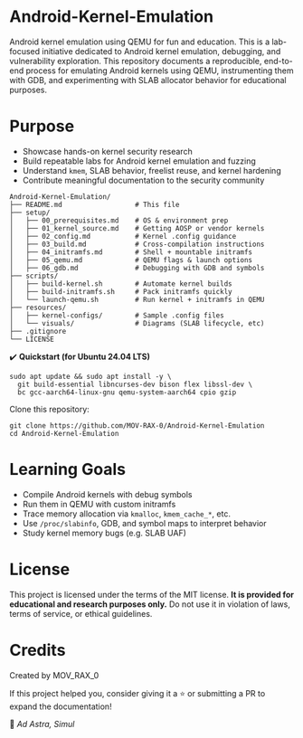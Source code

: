 # Android-Kernel-Emulation
Android kernel emulation using QEMU for fun and education. This is a lab-focused initiative dedicated to Android kernel emulation, debugging, and vulnerability exploration.  This repository documents a reproducible, end-to-end process for emulating Android kernels using QEMU, instrumenting them with GDB, and experimenting with SLAB allocator behavior for educational purposes.

# Purpose
* Showcase hands-on kernel security research
* Build repeatable labs for Android kernel emulation and fuzzing
* Understand `kmem`, SLAB behavior, freelist reuse, and kernel hardening
* Contribute meaningful documentation to the security community

```
Android-Kernel-Emulation/
├── README.md                  # This file
├── setup/
│   ├── 00_prerequisites.md    # OS & environment prep
│   ├── 01_kernel_source.md    # Getting AOSP or vendor kernels
│   ├── 02_config.md           # Kernel .config guidance
│   ├── 03_build.md            # Cross-compilation instructions
│   ├── 04_initramfs.md        # Shell + mountable initramfs
│   ├── 05_qemu.md             # QEMU flags & launch options
│   ├── 06_gdb.md              # Debugging with GDB and symbols
├── scripts/
│   ├── build-kernel.sh        # Automate kernel builds
│   ├── build-initramfs.sh     # Pack initramfs quickly
│   └── launch-qemu.sh         # Run kernel + initramfs in QEMU
├── resources/
│   ├── kernel-configs/        # Sample .config files
│   └── visuals/               # Diagrams (SLAB lifecycle, etc)
├── .gitignore
└── LICENSE
```
✔️ **Quickstart (for Ubuntu 24.04 LTS)**

```
sudo apt update && sudo apt install -y \
  git build-essential libncurses-dev bison flex libssl-dev \
  bc gcc-aarch64-linux-gnu qemu-system-aarch64 cpio gzip
```
Clone this repository:

```
git clone https://github.com/MOV-RAX-0/Android-Kernel-Emulation
cd Android-Kernel-Emulation
```

# Learning Goals
* Compile Android kernels with debug symbols
* Run them in QEMU with custom initramfs
* Trace memory allocation via `kmalloc`, `kmem_cache_*`, etc.
* Use `/proc/slabinfo`, GDB, and symbol maps to interpret behavior
* Study kernel memory bugs (e.g. SLAB UAF)

# License
This project is licensed under the terms of the MIT license. **It is provided for educational and research purposes only.** Do not use it in violation of laws, terms of service, or ethical guidelines.

# Credits
Created by MOV_RAX_0

If this project helped you, consider giving it a ⭐️ or submitting a PR to expand the documentation!

🫡 _Ad Astra, Simul_

